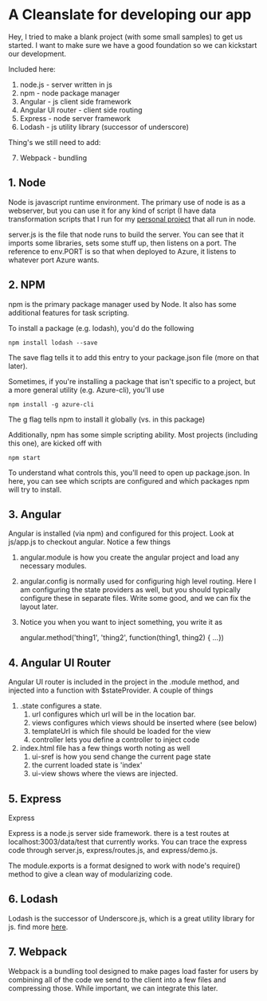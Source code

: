 # A Cleanslate for developing our app

Hey, I tried to make a blank project (with some small samples) to get us started. 
I want to make sure we have a good foundation so we can kickstart our development. 

Included here:

1. node.js - server written in js
2. npm - node package manager
3. Angular - js client side framework
4. Angular UI router - client side routing
5. Express - node server framework
6. Lodash - js utility library (successor of underscore)

Thing's we still need to add:

7. Webpack - bundling 


## 1. Node

Node is javascript runtime environment. The primary use of node is as a webserver, 
but you can use it for any kind of script (I have data transformation scripts that
I run for my [personal project](http://github.com/ryanechternacht/witches-data) 
that all run in node. 

server.js is the file that node runs to build the server. You can see that it 
imports some libraries, sets some stuff up, then listens on a port. The reference
to env.PORT is so that when deployed to Azure, it listens to whatever port Azure
wants.

## 2. NPM

npm is the primary package manager used by Node. It also has some additional 
features for task scripting. 

To install a package (e.g. lodash), you'd do the following

    npm install lodash --save

The save flag tells it to add this entry to your package.json file (more on that 
later). 

Sometimes, if you're installing a package that isn't specific to a project, but a 
more general utility (e.g. Azure-cli), you'll use

    npm install -g azure-cli

The g flag tells npm to install it globally (vs. in this package)

Additionally, npm has some simple scripting ability. Most projects (including this 
one), are kicked off with 

    npm start

To understand what controls this, you'll need to open up package.json. In here, you
can see which scripts are configured and which packages npm will try to install. 



## 3. Angular

Angular is installed (via npm) and configured for this project. Look at js/app.js 
to checkout angular. Notice a few things

1. angular.module is how you create the angular project and load any necessary 
modules. 
2. angular.config is normally used for configuring high level routing. Here I am
configuring the state providers as well, but you should typically configure these
in separate files. Write some good, and we can fix the layout later. 
3. Notice you when you want to inject something, you write it as 

    angular.method('thing1', 'thing2', function(thing1, thing2) { ...})


## 4. Angular UI Router

Angular UI router is included in the project in the .module method, and injected
into a function with $stateProvider. A couple of things

1. .state configures a state. 
    1. url configures which url will be in the location bar.
    2. views configures which views should be inserted where (see below)
    3. templateUrl is which file should be loaded for the view
    4. controller lets you define a controller to inject code
2. index.html file has a few things worth noting as well
    1. ui-sref is how you send change the current page state
    2. the current loaded state is 'index'
    3. ui-view shows where the views are injected. 

## 5. Express

Express 

Express is a node.js server side framework. there is a test routes at 
localhost:3003/data/test that currently works. You can trace the express code
through server.js, express/routes.js, and express/demo.js. 

The module.exports is a format designed to work with node's require() method to 
give a clean way of modularizing code. 

## 6. Lodash

Lodash is the successor of Underscore.js, which is a great utility library for 
js. find more [here](https://lodash.com/).


## 7. Webpack

Webpack is a bundling tool designed to make pages load faster for users by 
combining all of the code we send to the client into a few files and compressing
those. While important, we can integrate this later.


